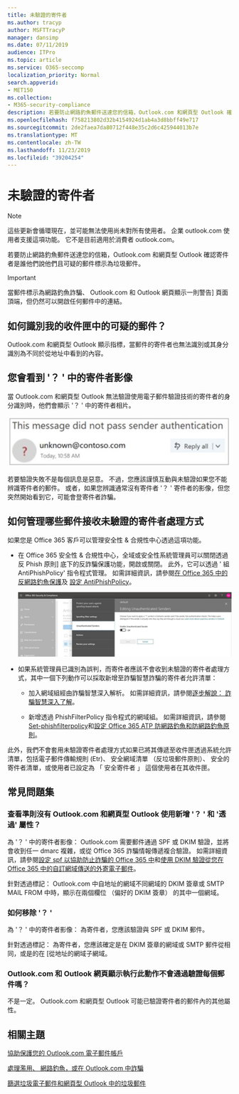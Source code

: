```yaml
---
title: 未驗證的寄件者
ms.author: tracyp
author: MSFTTracyP
manager: dansimp
ms.date: 07/11/2019
audience: ITPro
ms.topic: article
ms.service: O365-seccomp
localization_priority: Normal
search.appverid:
- MET150
ms.collection:
- M365-security-compliance
description: 若要防止網路釣魚郵件送達您的信箱，Outlook.com 和網頁型 Outlook 確認寄件者是誰他們說他們且可疑的郵件標示為垃圾郵件。
ms.openlocfilehash: f758213802d32b4154924d1ab4a3d8bbff49e717
ms.sourcegitcommit: 2de2faea7da80712f448e35c2d6c425944013b7e
ms.translationtype: MT
ms.contentlocale: zh-TW
ms.lasthandoff: 11/23/2019
ms.locfileid: "39204254"
---
```

# <a name="unverified-sender"></a>未驗證的寄件者

> [!NOTE] 
> 這些更新會循環現在，並可能無法使用尚未對所有使用者。 企業 outlook.com 使用者支援這項功能。 它不是目前適用於消費者 outlook.com。

若要防止網路釣魚郵件送達您的信箱，Outlook.com 和網頁型 Outlook 確認寄件者是誰他們說他們且可疑的郵件標示為垃圾郵件。

> [!IMPORTANT]
> 當郵件標示為網路釣魚詐騙、 Outlook.com 和 Outlook 網頁顯示一則警告] 頁面頂端，但仍然可以開啟任何郵件中的連結。

## <a name="how-can-i-identify-a-suspicious-message-in-my-inbox"></a>如何識別我的收件匣中的可疑的郵件？

Outlook.com 和網頁型 Outlook 顯示指標，當郵件的寄件者也無法識別或其身分識別為不同於從地址中看到的內容。

## <a name="you-see-a--in-the-sender-image"></a>您會看到 '？ ' 中的寄件者影像

當 Outlook.com 和網頁型 Outlook 無法驗證使用電子郵件驗證技術的寄件者的身分識別時，他們會顯示 '？ ' 中的寄件者相片。 

![郵件未通過驗證](../media/message-did-not-pass-verification.jpg)

若要驗證失敗不是每個訊息是惡意。 不過，您應該謹慎互動與未驗證如果您不能辨識寄件者的郵件。 或者，如果您辨識通常沒有寄件者 '？ ' 寄件者的影像，但您突然開始看到它，可能會登寄件者詐騙。


## <a name="how-to-manage-which-messages-receive-the-unverified-sender-treatment"></a>如何管理哪些郵件接收未驗證的寄件者處理方式 

如果您是 Office 365 客戶可以管理安全性 & 合規性中心透過這項功能。 

- 在 Office 365 安全性 & 合規性中心，全域或安全性系統管理員可以關閉透過反 Phish 原則] 底下的反詐騙保護功能，開啟或關閉。 此外，它可以透過 ' 組 AntiPhishPolicy' 指令程式管理。 如需詳細資訊，請參閱[在 Office 365 中的反網路釣魚保護](anti-phishing-protection.md)及 [設定 AntiPhishPolicy](https://docs.microsoft.com/powershell/module/exchange/advanced-threat-protection/set-antiphishpolicy?view=exchange-ps)。

    ![編輯的圖形介面中的未驗證寄件者。](../media/unverified-sender-article-editing-unauthenticated-senders.jpg)

- 如果系統管理員已識別為誤判，而寄件者應該不會收到未驗證的寄件者處理方式，其中一個下列動作可以採取新增至詐騙智慧詐騙的寄件者允許清單：
        
    - 加入網域組經由詐騙智慧深入解析。 如需詳細資訊，請參閱[逐步解說： 詐騙智慧深入了解](https://docs.microsoft.com/microsoft-365/security/office-365-security/walkthrough-spoof-intelligence-insight)。
                
    - 新增透過 PhishFilterPolicy 指令程式的網域組。 如需詳細資訊，請參閱[Set-phishfilterpolicy](https://docs.microsoft.com/powershell/module/exchange/advanced-threat-protection/set-phishfilterpolicy)和[設定 Office 365 ATP 防網路釣魚和防網路釣魚原則](https://docs.microsoft.com/microsoft-365/security/office-365-security/set-up-anti-phishing-policies)。

此外，我們不會套用未驗證寄件者處理方式如果已將其傳遞至收件匣透過系統允許清單，包括電子郵件傳輸規則 (Etr)、 安全網域清單 （反垃圾郵件原則）、 安全的寄件者清單，或使用者已設定為 「 安全寄件者 」 這個使用者在其收件匣。

## <a name="frequently-asked-questions"></a>常見問題集

### <a name="what-criteria-does-outlookcom-and-outlook-on-the-web-use-to-add-the--and-the-via-properties"></a>查看準則沒有 Outlook.com 和網頁型 Outlook 使用新增 '？ ' 和 '透過' 屬性？

為 '？ ' 中的寄件者影像： Outlook.com 需要郵件通過 SPF 或 DKIM 驗證，並將會收到任一 dmarc 複雜，或從 Office 365 詐騙情報傳遞複合驗證。 如需詳細資訊，請參閱[設定 spf 以協助防止詐騙的 Office 365 中](set-up-spf-in-office-365-to-help-prevent-spoofing.md)和[使用 DKIM 驗證從您在 Office 365 中的自訂網域傳送的外寄電子郵件](use-dkim-to-validate-outbound-email.md)。

針對透過標記： Outlook.com 中自地址的網域不同網域的 DKIM 簽章或 SMTP MAIL FROM 中時，顯示在兩個欄位 （偏好的 DKIM 簽章） 的其中一個網域。

### <a name="how-do-i-remove-the-"></a>如何移除 '？ '

為 '？ ' 中的寄件者影像： 為寄件者，您應該驗證與 SPF 或 DKIM 郵件。

針對透過標記： 為寄件者，您應該確定是在 DKIM 簽章的網域或 SMTP 郵件從相同，或是的在 [從地址的網域子網域。

### <a name="does-outlookcom-and-outlook-on-the-web-show-this-for-every-message-that-doesnt-pass-authentication"></a>Outlook.com 和 Outlook 網頁顯示執行此動作不會通過驗證每個郵件嗎？

不是一定。 Outlook.com 和網頁型 Outlook 可能已驗證寄件者的郵件內的其他屬性。

## <a name="related-topics"></a>相關主題

[協助保護您的 Outlook.com 電子郵件帳戶](https://support.office.com/article/a4f20fc5-4307-4ece-8231-6d4d4bd8a9ba)

[處理濫用、 網路釣魚，或在 Outlook.com 中詐騙](https://support.office.com/article/0d882ea5-eedc-4bed-aebc-079ffa1105a3)

[篩選垃圾電子郵件和網頁型 Outlook 中的垃圾郵件](https://support.office.com/article/db786e79-54e2-40cc-904f-d89d57b7f41d)
